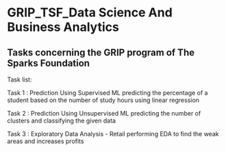 # GRIP_TSF_Data Science And Business Analytics

Tasks concerning the GRIP program of The Sparks Foundation
-----------------------------------------------------------------------------------------------------------

Task list:

Task 1 : 
Prediction Using Supervised ML
predicting the percentage of a student based on the number of study hours using linear regression

Task 2 : 
Prediction Using Unsupervised ML
predicting the number of clusters and classifying the given data

Task 3 : 
Exploratory Data Analysis - Retail
performing EDA to find the weak areas and increases profits
